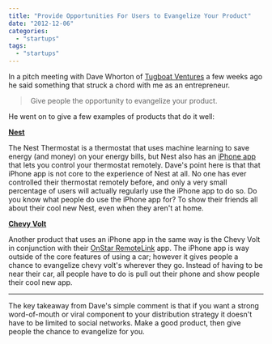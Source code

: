 ```yaml
---
title: "Provide Opportunities For Users to Evangelize Your Product"
date: "2012-12-06"
categories: 
  - "startups"
tags:
  - "startups"
---
```


In a pitch meeting with Dave Whorton of [Tugboat Ventures](http://www.tugboatventures.com/) a few weeks ago he said something that struck a chord with me as an entrepreneur.

>  Give people the opportunity to evangelize your product.

He went on to give a few examples of products that do it well:

[**Nest**](http://www.nest.com/)

The Nest Thermostat is a thermostat that uses machine learning to save energy (and money) on your energy bills, but Nest also has an [iPhone app](https://itunes.apple.com/us/app/nest-mobile/id464988855?mt=8) that lets you control your thermostat remotely. Dave's point here is that that iPhone app is not core to the experience of Nest at all. No one has ever controlled their thermostat remotely before, and only a very small percentage of users will actually regularly use the iPhone app to do so. Do you know what people do use the iPhone app for? To show their friends all about their cool new Nest, even when they aren't at home.

[**Chevy Volt**](http://www.chevrolet.com/volt-electric-car.html)

Another product that uses an iPhone app in the same way is the Chevy Volt in conjunction with their [OnStar RemoteLink](https://itunes.apple.com/us/app/onstar-remotelink/id393584149?mt=8) app. The iPhone app is way outside of the core features of using a car; however it gives people a chance to evangelize chevy volt's wherever they go. Instead of having to be near their car, all people have to do is pull out their phone and show people their cool new app.

* * *

The key takeaway from Dave's simple comment is that if you want a strong word-of-mouth or viral component to your distribution strategy it doesn't have to be limited to social networks. Make a good product, then give people the chance to evangelize for you.
